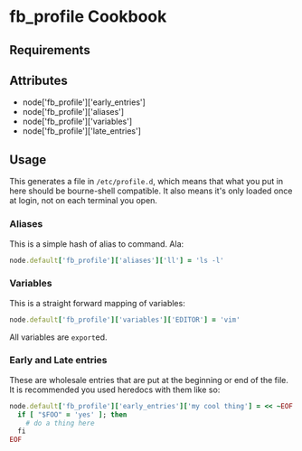 fb_profile Cookbook
===================

Requirements
------------

Attributes
----------
* node['fb_profile']['early_entries']
* node['fb_profile']['aliases']
* node['fb_profile']['variables']
* node['fb_profile']['late_entries']

Usage
-----
This generates a file in `/etc/profile.d`, which means that what
you put in here should be bourne-shell compatible. It also means
it's only loaded once at login, not on each terminal you open.

### Aliases

This is a simple hash of alias to command. Ala:

```ruby
node.default['fb_profile']['aliases']['ll'] = 'ls -l'
```

### Variables

This is a straight forward mapping of variables:

```ruby
node.default['fb_profile']['variables']['EDITOR'] = 'vim'
```

All variables are `export`ed.

### Early and Late entries
These are wholesale entries that are put at the beginning or end of the file.
It is recommended you used heredocs with them like so:

```ruby
node.default['fb_profile']['early_entries']['my cool thing'] = << ~EOF
  if [ "$FOO" = 'yes' ]; then
    # do a thing here
  fi
EOF
```
